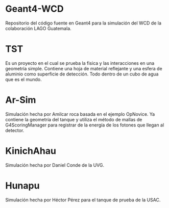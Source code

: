 # Geant4-WCD

Repositorio del código fuente en Geant4 para la simulación del WCD de la colaboración LAGO Guatemala.

TST
===

Es un proyecto en el cual se prueba la fisica y las interacciones en una geometría simple. Contiene una hoja de  material reflejante y una esfera de aluminio como superficie de detección. Todo dentro de un cubo de agua que es el mundo.

Ar-Sim
======

Simulación hecha por Amilcar roca basada en el ejemplo OpNovice. Ya contiene la geometría del tanque y utiliza el método de mallas de G4ScoringManager para registrar de la energía de los fotones que llegan al detector.

KinichAhau
==========

Simulación hecha por Daniel Conde de la UVG.

Hunapu
======

Simulación hecha por Héctor Pérez para el tanque de prueba de la USAC.
